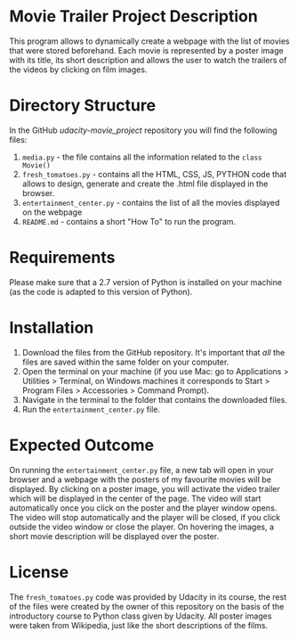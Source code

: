 # Movie Trailer Project Description

This program allows to dynamically create a webpage with the list of movies that were stored beforehand. Each movie is represented by a poster image with its title, its short description and allows the user to watch the trailers of the videos by clicking on film images. 

# Directory Structure

In the GitHub *udacity-movie_project* repository you will find the following files:
  1. `media.py` - the file contains all the information related to the `class Movie()`   
  2. `fresh_tomatoes.py` - contains all the HTML, CSS, JS, PYTHON code that allows to design, generate and create the .html file
      displayed in the browser.
  3. `entertainment_center.py` - contains the list of all the movies displayed on the webpage
  4. `README.md` - contains a short "How To" to run the program.
  
# Requirements

Please make sure that a 2.7 version of Python is installed on your machine (as the code is adapted to this version of Python). 

# Installation

1. Download the files from the GitHub repository. It's important that *all* the files are saved within the same folder on your computer.
2. Open the terminal on your machine (if you use Mac: go to Applications > Utilities > Terminal, on Windows machines it corresponds to Start > Program Files > Accessories > Command Prompt).
3. Navigate in the terminal to the folder that contains the downloaded files.
4. Run the `entertainment_center.py` file. 

# Expected Outcome

On running the `entertainment_center.py` file, a new tab will open in your browser and a webpage with the posters of my favourite movies will be displayed. By clicking on a poster image, you will activate the video trailer which will be displayed in the center of the page. The video will start automatically once you click on the poster and the player window opens. The video will stop automatically and the player will be closed, if you click outside the video window or close the player. On hovering the images, a short movie description will be displayed over the poster. 

# License

The `fresh_tomatoes.py` code was provided by Udacity in its course, the rest of the files were created by the owner of this repository on the basis of the introductory course to Python class given by Udacity. All poster images were taken from Wikipedia, just like the short descriptions of the films.
